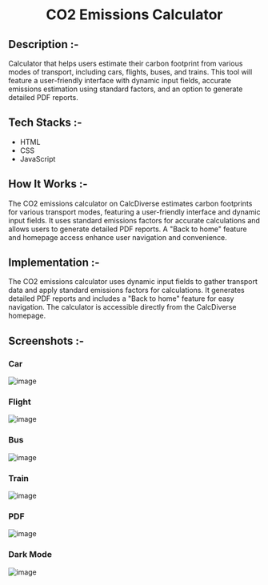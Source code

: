# <p align="center">CO2 Emissions Calculator</p>

## Description :-

Calculator that helps users estimate their carbon footprint from various modes of transport, including cars, flights, buses, and trains. This tool will feature a user-friendly interface with dynamic input fields, accurate emissions estimation using standard factors, and an option to generate detailed PDF reports.

## Tech Stacks :-

- HTML
- CSS
- JavaScript

## How It Works :-

The CO2 emissions calculator on CalcDiverse estimates carbon footprints for various transport modes, featuring a user-friendly interface and dynamic input fields. It uses standard emissions factors for accurate calculations and allows users to generate detailed PDF reports. A "Back to home" feature and homepage access enhance user navigation and convenience.

## Implementation :-

The CO2 emissions calculator uses dynamic input fields to gather transport data and apply standard emissions factors for calculations. It generates detailed PDF reports and includes a "Back to home" feature for easy navigation. The calculator is accessible directly from the CalcDiverse homepage.

## Screenshots :-

### Car 
![image](https://github.com/Rakesh9100/CalcDiverse/assets/66522620/8aeec4dd-a44e-487a-bf00-6d008669fd17)

### Flight 
![image](https://github.com/Rakesh9100/CalcDiverse/assets/66522620/b00e51a9-87b4-4855-b766-21b8f60ea9a4)

### Bus
![image](https://github.com/Rakesh9100/CalcDiverse/assets/66522620/71cd5e7d-a0c2-4338-8c58-db1ff17d2572)

### Train 
![image](https://github.com/Rakesh9100/CalcDiverse/assets/66522620/581b051a-8289-47fd-b578-06bb66650ed0)

### PDF
![image](https://github.com/Rakesh9100/CalcDiverse/assets/66522620/05b48da9-bf0a-4d09-be38-a292368c9a49)

### Dark Mode
![image](https://github.com/Rakesh9100/CalcDiverse/assets/66522620/ee489a3d-5fbf-4be7-b8ab-7d223a767ef0)
